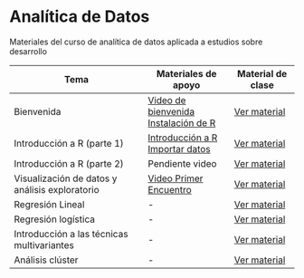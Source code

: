 # Analítica de Datos

Materiales del curso de analítica de datos aplicada a estudios sobre desarrollo

| Tema | Materiales de apoyo | Material de clase |
|------|---------------------|-------------------|
| Bienvenida | [Video de bienvenida](https://youtu.be/ySKIVbcQrhk)<br/>[Instalación de R](https://youtu.be/TKplIIwwdEk) | [Ver material](https://jgbabativam.github.io/AnaDatos/0Intro.html) |
| Introducción a R (parte 1) | [Introducción a R](https://youtu.be/TlOKN0UzbB0) <br/>[Importar datos](https://youtu.be/FkpIpLgI7es) | [Ver material](https://jgbabativam.github.io/AnaDatos/1Intro.html) |
| Introducción a R (parte 2) | Pendiente video | [Ver material](https://jgbabativam.github.io/AnaDatos/2Intro.html) |
| Visualización de datos y análisis exploratorio |[Video Primer Encuentro](https://youtu.be/hF9GphkRH74)  | [Ver material](https://jgbabativam.github.io/AnaDatos/3Exploratorio.html) |
| Regresión Lineal | - | [Ver material](https://jgbabativam.github.io/AnaDatos/2Regression.html) |
| Regresión logística | - | [Ver material](https://jgbabativam.github.io/AnaDatos/3LogitRegression.html) |
| Introducción a las técnicas multivariantes | - | [Ver material](https://jgbabativam.github.io/AnaDatos/4PCA.html) |
| Análisis clúster | - | [Ver material](https://jgbabativam.github.io/AnaDatos/5Cluster.html) |


